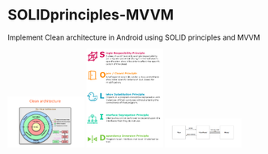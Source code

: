 # SOLIDprinciples-MVVM

 Implement Clean architecture in Android using SOLID principles and MVVM
 
<img alt="Ezatpanah Navigation Component Sending Data" src="screenshot/cleanarchitecture.png" width="30%">


<img alt="Ezatpanah Navigation Component Sending Data" src="screenshot/solidprinciples1.png" width="30%">


<img alt="Ezatpanah Navigation Component Sending Data" src="screenshot/mvvm.png" width="30%">


